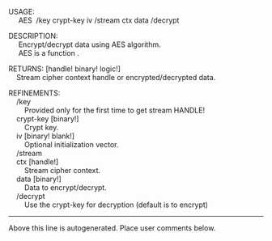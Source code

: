 USAGE:  
&nbsp;&nbsp;&nbsp;&nbsp;&nbsp;AES&nbsp;&nbsp;/key&nbsp;crypt-key&nbsp;iv&nbsp;/stream&nbsp;ctx&nbsp;data&nbsp;/decrypt  
  
DESCRIPTION:  
&nbsp;&nbsp;&nbsp;&nbsp;&nbsp;Encrypt/decrypt&nbsp;data&nbsp;using&nbsp;AES&nbsp;algorithm.  
&nbsp;&nbsp;&nbsp;&nbsp;&nbsp;AES&nbsp;is&nbsp;a&nbsp;function&nbsp;.  
  
RETURNS:&nbsp;[handle!&nbsp;binary!&nbsp;logic!]  
&nbsp;&nbsp;&nbsp;&nbsp;Stream&nbsp;cipher&nbsp;context&nbsp;handle&nbsp;or&nbsp;encrypted/decrypted&nbsp;data.  
  
REFINEMENTS:  
&nbsp;&nbsp;&nbsp;&nbsp;/key  
&nbsp;&nbsp;&nbsp;&nbsp;&nbsp;&nbsp;&nbsp;&nbsp;Provided&nbsp;only&nbsp;for&nbsp;the&nbsp;first&nbsp;time&nbsp;to&nbsp;get&nbsp;stream&nbsp;HANDLE!  
&nbsp;&nbsp;&nbsp;&nbsp;crypt-key&nbsp;[binary!]  
&nbsp;&nbsp;&nbsp;&nbsp;&nbsp;&nbsp;&nbsp;&nbsp;Crypt&nbsp;key.  
&nbsp;&nbsp;&nbsp;&nbsp;iv&nbsp;[binary!&nbsp;blank!]  
&nbsp;&nbsp;&nbsp;&nbsp;&nbsp;&nbsp;&nbsp;&nbsp;Optional&nbsp;initialization&nbsp;vector.  
&nbsp;&nbsp;&nbsp;&nbsp;/stream  
&nbsp;&nbsp;&nbsp;&nbsp;ctx&nbsp;[handle!]  
&nbsp;&nbsp;&nbsp;&nbsp;&nbsp;&nbsp;&nbsp;&nbsp;Stream&nbsp;cipher&nbsp;context.  
&nbsp;&nbsp;&nbsp;&nbsp;data&nbsp;[binary!]  
&nbsp;&nbsp;&nbsp;&nbsp;&nbsp;&nbsp;&nbsp;&nbsp;Data&nbsp;to&nbsp;encrypt/decrypt.  
&nbsp;&nbsp;&nbsp;&nbsp;/decrypt  
&nbsp;&nbsp;&nbsp;&nbsp;&nbsp;&nbsp;&nbsp;&nbsp;Use&nbsp;the&nbsp;crypt-key&nbsp;for&nbsp;decryption&nbsp;(default&nbsp;is&nbsp;to&nbsp;encrypt)  
___
Above this line is autogenerated. Place user comments below.